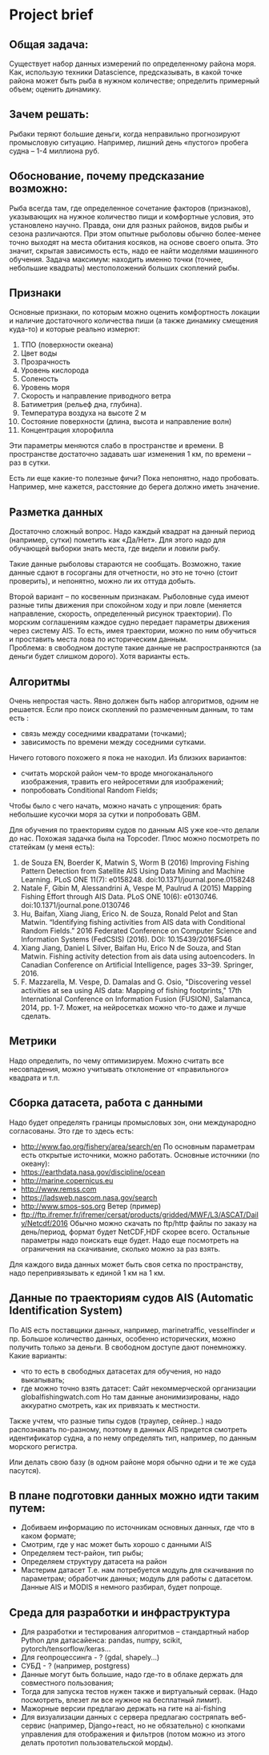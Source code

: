 # Project brief
## Общая задача:
Существует набор данных измерений по определенному района моря. Как, использую техники Datascience, предсказывать, в какой точке района может быть рыба в нужном количестве; определить примерный объем; оценить динамику. 
## Зачем решать:
Рыбаки теряют большие деньги, когда неправильно прогнозируют промысловую ситуацию. Например, лишний день «пустого» пробега судна – 1-4 миллиона руб.
## Обоснование, почему предсказание возможно:
Рыба всегда там, где определенное сочетание факторов (признаков), указывающих на нужное количество пищи и комфортные условия, это установлено научно. Правда, они для разных районов, видов рыбы и сезона различаются. 
При этом опытные рыболовы обычно более-менее точно выходят на места обитания косяков, на основе своего опыта.
Это значит, скрытая зависимость есть, надо ее найти моделями машинного обучения.
Задача максимум: находить именно точки (точнее, небольшие квадраты) местоположений больших скоплений рыбы.
## Признаки
Основные признаки, по которым можно оценить комфортность локации и наличие достаточного количества пиши (а также динамику смещения куда-то) и которые реально измерют:
1.	ТПО (поверхности океана)
2.	Цвет воды
3.	Прозрачность
4.	Уровень кислорода
5.	Соленость
6.	Уровень моря
7.	Скорость и направление приводного ветра
8.	Батиметрия (рельеф дна, глубина).
9.	Температура воздуха на высоте 2 м
10.	Состояние поверхности (длина, высота и направление волн)
11.	Концентрация хлорофилла

Эти параметры меняются слабо в пространстве и времени. 
В пространстве достаточно задавать шаг изменения 1 км, по времени – раз в сутки.

Есть ли еще какие-то полезные фичи? Пока непонятно, надо пробовать. Например, мне кажется, расстояние до берега должно иметь значение.

## Разметка данных

Достаточно сложный вопрос. Надо каждый квадрат на данный период (например, сутки) пометить как «Да/Нет». Для этого надо для обучающей выборки знать места, где видели и ловили рыбу.

Такие данные рыболовы стараются не сообщать. Возможно, такие данные сдают в госорганы для отчетности, но это не точно (стоит проверить), и непонятно, можно ли их оттуда добыть.

Второй вариант – по косвенным признакам. Рыболовные суда имеют разные типы движения при спокойном ходу и при ловле (меняется направление, скорость, определенный рисунок траектории). По морским соглашениям каждое судно передает параметры движения через систему AIS. То есть, имея траектории, можно по ним обучиться и проставить места лова по историческим данным.  
Проблема: в свободном доступе такие данные не распространяются (за деньги будет слишком дорого). Хотя варианты есть.

## Алгоритмы

Очень непростая часть. Явно должен быть набор алгоритмов, одним не решается.
Если про поиск скоплений по размеченным данным, то там есть :

- связь между соседними квадратами (точками);
- зависимость по времени между соседними сутками.

Ничего готового похожего я пока не находил. Из близких вариантов:
- считать морской район чем-то вроде многоканального изображения, травить его нейросетями для изображений;
- попробовать Conditional Random  Fields;

Чтобы было с чего начать, можно начать с упрощения: брать небольшие кусочки моря за сутки и попробовать GBM.

Для обучения по траекториям судов по данным AIS уже кое-что делали до нас. Похожая задачка была на Topcoder. Плюс можно посмотреть по статейкам (у меня есть):

1)	de Souza EN, Boerder K, Matwin S, Worm B (2016) Improving Fishing Pattern Detection from Satellite AIS Using Data Mining and Machine Learning. PLoS ONE 11(7): e0158248. doi:10.1371/journal.pone.0158248
2)	Natale F, Gibin M, Alessandrini A, Vespe M, Paulrud A (2015) Mapping Fishing Effort through AIS Data. PLoS ONE 10(6): e0130746. doi:10.1371/journal.pone.0130746
3)	Hu, Baifan, Xiang Jiang, Erico N. de Souza, Ronald Pelot and Stan Matwin. “Identifying fishing activities from AIS data with Conditional Random Fields.” 2016 Federated Conference on Computer Science and Information Systems (FedCSIS) (2016). DOI: 10.15439/2016F546
4)	Xiang Jiang, Daniel L Silver, Baifan Hu, Erico N de Souza, and Stan Matwin. Fishing activity detection from ais data using autoencoders. In Canadian Conference on Artificial Intelligence, pages 33–39. Springer, 2016.
5)	F. Mazzarella, M. Vespe, D. Damalas and G. Osio, "Discovering vessel activities at sea using AIS data: Mapping of fishing footprints," 17th International Conference on Information Fusion (FUSION), Salamanca, 2014, pp. 1-7.
Может, на нейросетках можно что-то даже и лучше сделать.

## Метрики

Надо определить, по чему оптимизируем. Можно считать все несовпадения, можно учитывать отклонение от «правильного» квадрата и т.п. 

## Сборка датасета, работа с данными
Надо будет определять границы промысловых зон, они международно согласованы.
Это где то здесь есть:
* http://www.fao.org/fishery/area/search/en 
По основным параметрам есть открытые источники, можно работать.
Основные источники (по океану):
* https://earthdata.nasa.gov/discipline/ocean
* http://marine.copernicus.eu
* http://www.remss.com
* https://ladsweb.nascom.nasa.gov/search
* http://www.smos-sos.org
Ветер (пример)
* ftp://ftp.ifremer.fr/ifremer/cersat/products/gridded/MWF/L3/ASCAT/Daily/Netcdf/2016
Обычно можно скачать по ftp/http файлы по заказу на день/период, формат будет NetCDF,HDF скорее всего.
Остальные параметры надо поискать еще будет.
Надо еще посмотреть на ограничения на скачивание, сколько можно за раз взять.

Для каждого вида данных может быть своя сетка по пространству, надо перепривязывать к единой 1 км на 1 км.

## Данные по траекториям судов AIS (Automatic Identification System)

По AIS есть поставщики данных, например, marinetraffic, vesselfinder и пр. Большое количество данных, особенно исторических, можно получить только за деньги. В свободном доступе дают понемножку.
Какие варианты:
- что то есть в свободных датасетах для обучения, но надо выкапывать;
- где можно точно взять датасет:  Сайт некоммерческой организации globalfishingwatch.com
Но там данные анонимизированы, надо аккуратно смотреть, как их привязать к местности.

Также учтем, что разные типы судов (траулер, сейнер..) надо распознавать по-разному, поэтому в данных AIS придется смотреть идентификатор судна, а по нему определять тип, например, по данным морского регистра. 

Или делать свою базу (в одном районе моря обычно одни и те же суда пасутся). 

## В плане подготовки данных можно идти таким путем:
- Добиваем информацию по источникам основных данных, где что в каком формате; 
- Смотрим, где у нас может быть хорошо с данными AIS
- Определяем тест-район, тип рыбы;
- Определяем структуру датасета на район
- Мастерим датасет
Т.е. нам потребуется модуль для скачивания по параметрам; обработчик данных; модуль для работы с датасетом. Данные AIS и MODIS я немного разбирал, будет попроще.
## Среда для разработки и инфраструктура
- Для разработки и тестирования алгоритмов – стандартный набор Python для датасайенса: pandas, numpy, scikit, pytorch/tensorflow/keras…
- Для геопроцессинга - ? (gdal, shapely…)
- СУБД - ? (например, postgress)
- Данные могут быть большие, надо где-то в облаке держать для совместного пользования;
- Тогда для запуска тестов нужен также и виртуальный сервак. (Надо посмотреть, влезет ли все нужное на бесплатный лимит).
- Мажорные версии предлагаю держать на гите на ai-fishing
- Для визуализации данных с сервера предлагаю состряпать веб-сервис (например, Django+react, но не обязательно) с кнопками управления для отображения и фильтров (потом можно из этого делать прототип пользовательской морды).








